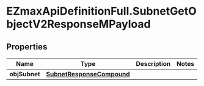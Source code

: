 # EZmaxApiDefinitionFull.SubnetGetObjectV2ResponseMPayload

## Properties

Name | Type | Description | Notes
------------ | ------------- | ------------- | -------------
**objSubnet** | [**SubnetResponseCompound**](SubnetResponseCompound.md) |  | 


